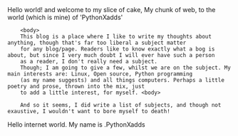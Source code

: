 <!DOCTYPE html>
<html>

  <head>
    Hello world! and welcome to my slice of cake, My chunk of web, to the world (which is mine) of 'PythonXadds' <head>

        <body> 
        This blog is a place where I like to write my thoughts about anything, though that's far too liberal a subject matter
        for any blog/page. Readers like to know exactly what a bog is about, but since I very much doubt I will ever have such a person
        as a reader, I don't really need a subject. 
        Though; I am going to give a few, whilst we are on the subject. My main interests are: Linux, Open source, Python programming
        (as my name suggests) and all things computers. Perhaps a little poetry and prose, thrown into the mix, just
        to add a little interest, for myself. <body>
        
        And so it seems, I did write a list of subjects, and though not exaustive, I wouldn't want to bore myself to death!
        


  Hello internet world. My name is .PythonXadds 
  </body>
  <html>



